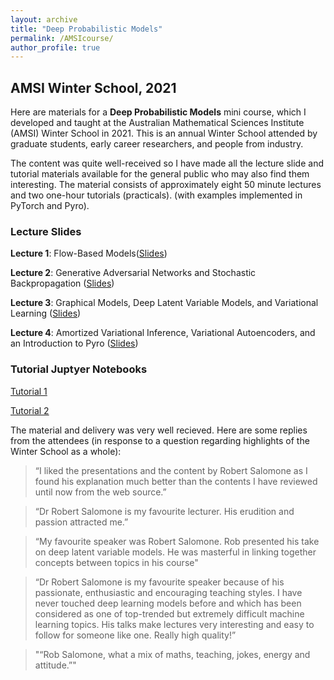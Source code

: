 ```yaml
---
layout: archive
title: "Deep Probabilistic Models"
permalink: /AMSIcourse/
author_profile: true
---
```


## AMSI Winter School, 2021 
Here are materials for a **Deep Probabilistic Models** mini course, which I developed and taught at the Australian Mathematical Sciences Institute (AMSI) Winter School in 2021. 
This is an annual Winter School attended by graduate students, early career researchers, and people from industry.

The content was quite well-received so I have made all the lecture slide and tutorial materials available for the general public who may also find them interesting. The material consists of approximately eight 50 minute lectures and two one-hour tutorials (practicals).  (with examples implemented in PyTorch and Pyro).

### Lecture Slides

**Lecture 1**: Flow-Based Models([Slides](/pdf/L1_Flows.pdf)) 

**Lecture 2**: Generative Adversarial Networks and Stochastic Backpropagation ([Slides](/pdf/L2_GAN.pdf)) 

**Lecture 3**: Graphical Models,  Deep Latent Variable Models, and Variational Learning ([Slides](/pdf/L3_VL.pdf)) 

**Lecture 4**: Amortized Variational Inference, Variational Autoencoders, and an Introduction to Pyro ([Slides](/pdf/L4_VAE.pdf)) 

### Tutorial Juptyer Notebooks

[Tutorial 1](https://github.com/robsalomone/AMSIWinterSchool2021/blob/main/Tutorial1.ipynb) 

[Tutorial 2](https://github.com/robsalomone/AMSIWinterSchool2021/blob/main/Tutorial2.ipynb) 


The material and delivery was very well recieved. Here are some replies from the attendees (in response to a question regarding highlights of the Winter School as a whole): 

> “I liked the presentations and the content by Robert Salomone as I found his explanation much better than the contents I have reviewed until now from the web source.”

> “Dr Robert Salomone is my favourite lecturer. His erudition and passion attracted me.”

> “My favourite speaker was Robert Salomone. Rob presented his take on deep latent variable models. He was masterful in linking together concepts between topics in his course"

> “Dr Robert Salomone is my favourite speaker because of his passionate, enthusiastic and encouraging teaching styles. I have never touched deep learning models before and which has been considered as one of top-trended but extremely difficult machine learning topics. His talks make lectures very interesting and easy to follow for someone like one. Really high quality!”

> "“Rob Salomone, what a mix of maths, teaching, jokes, energy and attitude.”" 